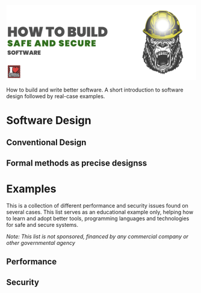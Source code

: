 <img src="/docs/img/safe-secure6.png" />

How to build and write better software. A short introduction to software design followed by real-case examples.

# Software Design

## Conventional Design
## Formal methods as precise designss

# Examples
This is a collection of different performance and security issues found on several cases. This list serves as an educational example only, helping how to learn and adopt better tools, programming languages and technologies for safe and secure systems. 

_Note: This list is not sponsored, financed by any commercial company or other governmental agency_

## Performance

## Security
